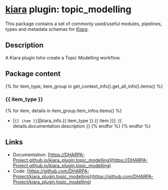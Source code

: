 # [**kiara**](https://dharpa.org/kiara.documentation) plugin: topic_modelling

This package contains a set of commonly used/useful modules, pipelines, types and metadata schemas for [*Kiara*](https://github.com/DHARPA-project/kiara).

## Description

A Kiara plugin toho create a Topic Modelling workflow.

## Package content

{% for item_type, item_group in get_context_info().get_all_info().items() %}

### {{ item_type }}
{% for item, details in item_group.item_infos.items() %}
- [`{{ item }}`][kiara_info.{{ item_type }}.{{ item }}]: {{ details.documentation.description }}
{% endfor %}
{% endfor %}

## Links

 - Documentation: [https://DHARPA-Project.github.io/kiara_plugin.topic_modelling](https://DHARPA-Project.github.io/kiara_plugin.topic_modelling)
 - Code: [https://github.com/DHARPA-Project/kiara_plugin.topic_modelling](https://github.com/DHARPA-Project/kiara_plugin.topic_modelling)
